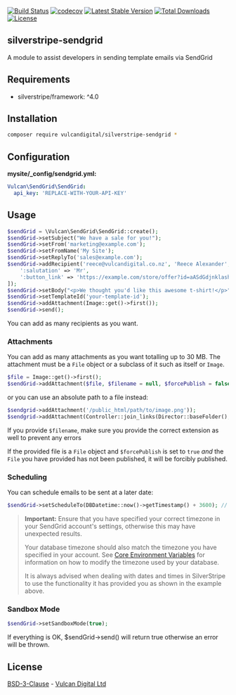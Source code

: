 [![Build Status](https://travis-ci.org/vulcandigital/silverstripe-sendgrid.svg?branch=master)](https://travis-ci.org/vulcandigital/silverstripe-sendgrid) [![codecov](https://codecov.io/gh/vulcandigital/silverstripe-sendgrid/branch/master/graph/badge.svg)](https://codecov.io/gh/vulcandigital/silverstripe-sendgrid) [![Latest Stable Version](https://poser.pugx.org/vulcandigital/silverstripe-sendgrid/v/stable)](https://packagist.org/packages/vulcandigital/silverstripe-sendgrid) [![Total Downloads](https://poser.pugx.org/vulcandigital/silverstripe-sendgrid/downloads)](https://packagist.org/packages/vulcandigital/silverstripe-sendgrid) [![License](https://poser.pugx.org/vulcandigital/silverstripe-sendgrid/license)](https://packagist.org/packages/vulcandigital/silverstripe-sendgrid)

## silverstripe-sendgrid
A module to assist developers in sending template emails via SendGrid

## Requirements
* silverstripe/framework: ^4.0

## Installation
```bash
composer require vulcandigital/silverstripe-sendgrid *
```

## Configuration
**mysite/_config/sendgrid.yml:**
```yml
Vulcan\SendGrid\SendGrid:
  api_key: 'REPLACE-WITH-YOUR-API-KEY'
```

## Usage
```php
$sendGrid = \Vulcan\SendGrid\SendGrid::create();
$sendGrid->setSubject("We have a sale for you!");
$sendGrid->setFrom('marketing@example.com');
$sendGrid->setFromName('My Site');
$sendGrid->setReplyTo('sales@example.com');
$sendGrid->addRecipient('reece@vulcandigital.co.nz', 'Reece Alexander', [
    ':salutation' => 'Mr',
    ':button_link' => 'https://example.com/store/offer?id=aASdGdjnklashewjk12321hjkasd213'
]);
$sendGrid->setBody("<p>We thought you'd like this awesome t-shirt!</p>");
$sendGrid->setTemplateId('your-template-id');
$sendGrid->addAttachment(Image::get()->first());
$sendGrid->send();
```

You can add as many recipients as you want.

### Attachments
You can add as many attachments as you want totalling up to 30 MB. The attachment must be a `File` object or a subclass of it such as itself or `Image`.

```php
$file = Image::get()->first();
$sendGrid->addAttachment($file, $filename = null, $forcePublish = false); 
```

or you can use an absolute path to a file instead:

```php
$sendgrid->addAttachment('/public_html/path/to/image.png'));
$sendgrid->addAttachment(Controller::join_links(Director::baseFolder(), '/path/to/image2.png'));
```

If you provide `$filename`, make sure you provide the correct extension as well to prevent any errors

If the provided file is a `File` object and `$forcePublish` is set to `true` _and_ the `File` you have provided has not been published, it will be forcibly published.

### Scheduling
You can schedule emails to be sent at a later date:

```php
$sendGrid->setScheduleTo(DBDatetime::now()->getTimestamp() + 3600); // Schedule to send in 1 hour
```

> **Important:** Ensure that you have specified your correct timezone in your SendGrid account's settings, otherwise this may have unexpected results.
> 
> Your database timezone should also match the timezone you have specified in your account. See [Core Environment Variables](https://docs.silverstripe.org/en/4/getting_started/environment_management/#core-environment-variables) for information on how to modify the timezone used by your database.
>
> It is always advised when dealing with dates and times in SilverStripe to use the functionality it has provided you as shown in the example above.

### Sandbox Mode
```php
$sendGrid->setSandboxMode(true);
```
If everything is OK, $sendGrid->send() will return true otherwise an error will be thrown.

## License
[BSD-3-Clause](LICENSE.md) - [Vulcan Digital Ltd](https://vulcandigital.co.nz)
